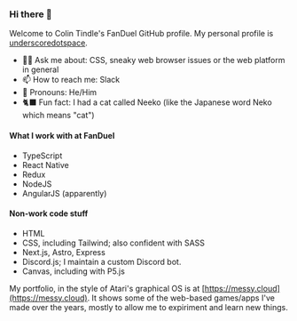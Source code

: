 ### Hi there 🌊

Welcome to Colin Tindle's FanDuel GitHub profile. My personal profile is [underscoredotspace](//github.com/underscoredotspace). 

- 🧑‍💻 Ask me about: CSS, sneaky web browser issues or the web platform in general
- 📫 How to reach me: Slack
- 🙅 Pronouns: He/Him
- 🐈‍⬛ Fun fact: I had a cat called Neeko (like the Japanese word Neko which means "cat")

#### What I work with at FanDuel

- TypeScript
- React Native
- Redux
- NodeJS
- AngularJS (apparently)

#### Non-work code stuff

- HTML
- CSS, including Tailwind; also confident with SASS
- Next.js, Astro, Express
- Discord.js; I maintain a custom Discord bot. 
- Canvas, including with P5.js

My portfolio, in the style of Atari's graphical OS is at [https://messy.cloud](https://messy.cloud). It shows some of the web-based games/apps I've made over the years, mostly to allow me to expiriment and learn new things. 
